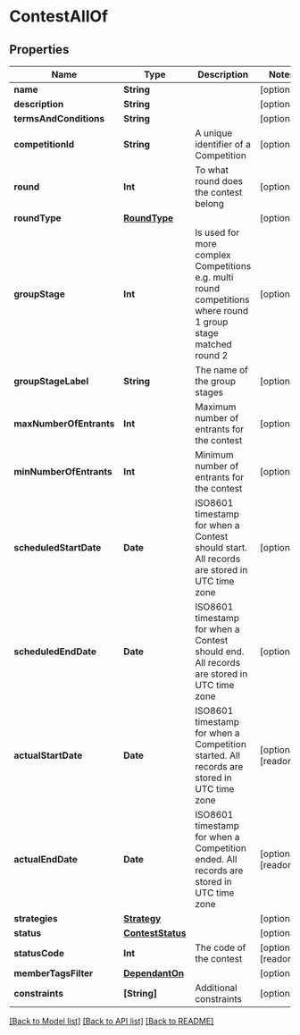 # ContestAllOf

## Properties
Name | Type | Description | Notes
------------ | ------------- | ------------- | -------------
**name** | **String** |  | [optional] 
**description** | **String** |  | [optional] 
**termsAndConditions** | **String** |  | [optional] 
**competitionId** | **String** | A unique identifier of a Competition | [optional] 
**round** | **Int** | To what round does the contest belong | [optional] 
**roundType** | [**RoundType**](RoundType.md) |  | [optional] 
**groupStage** | **Int** | Is used for more complex Competitions e.g. multi round competitions where round 1 group stage matched round 2 | [optional] 
**groupStageLabel** | **String** | The name of the group stages | [optional] 
**maxNumberOfEntrants** | **Int** | Maximum number of entrants for the contest | [optional] 
**minNumberOfEntrants** | **Int** | Minimum number of entrants for the contest | [optional] 
**scheduledStartDate** | **Date** | ISO8601 timestamp for when a Contest should start. All records are stored in UTC time zone | [optional] 
**scheduledEndDate** | **Date** | ISO8601 timestamp for when a Contest should end. All records are stored in UTC time zone | [optional] 
**actualStartDate** | **Date** | ISO8601 timestamp for when a Competition started. All records are stored in UTC time zone | [optional] [readonly] 
**actualEndDate** | **Date** | ISO8601 timestamp for when a Competition ended. All records are stored in UTC time zone | [optional] [readonly] 
**strategies** | [**Strategy**](Strategy.md) |  | [optional] 
**status** | [**ContestStatus**](ContestStatus.md) |  | [optional] 
**statusCode** | **Int** | The code of the contest | [optional] [readonly] 
**memberTagsFilter** | [**DependantOn**](DependantOn.md) |  | [optional] 
**constraints** | **[String]** | Additional constraints | [optional] 

[[Back to Model list]](../README.md#documentation-for-models) [[Back to API list]](../README.md#documentation-for-api-endpoints) [[Back to README]](../README.md)


